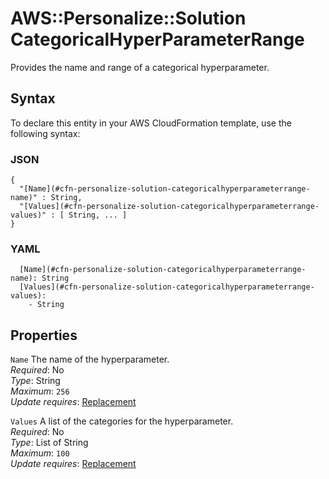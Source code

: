# AWS::Personalize::Solution CategoricalHyperParameterRange<a name="aws-properties-personalize-solution-categoricalhyperparameterrange"></a>

Provides the name and range of a categorical hyperparameter\.

## Syntax<a name="aws-properties-personalize-solution-categoricalhyperparameterrange-syntax"></a>

To declare this entity in your AWS CloudFormation template, use the following syntax:

### JSON<a name="aws-properties-personalize-solution-categoricalhyperparameterrange-syntax.json"></a>

```
{
  "[Name](#cfn-personalize-solution-categoricalhyperparameterrange-name)" : String,
  "[Values](#cfn-personalize-solution-categoricalhyperparameterrange-values)" : [ String, ... ]
}
```

### YAML<a name="aws-properties-personalize-solution-categoricalhyperparameterrange-syntax.yaml"></a>

```
  [Name](#cfn-personalize-solution-categoricalhyperparameterrange-name): String
  [Values](#cfn-personalize-solution-categoricalhyperparameterrange-values): 
    - String
```

## Properties<a name="aws-properties-personalize-solution-categoricalhyperparameterrange-properties"></a>

`Name`  <a name="cfn-personalize-solution-categoricalhyperparameterrange-name"></a>
The name of the hyperparameter\.  
*Required*: No  
*Type*: String  
*Maximum*: `256`  
*Update requires*: [Replacement](https://docs.aws.amazon.com/AWSCloudFormation/latest/UserGuide/using-cfn-updating-stacks-update-behaviors.html#update-replacement)

`Values`  <a name="cfn-personalize-solution-categoricalhyperparameterrange-values"></a>
A list of the categories for the hyperparameter\.  
*Required*: No  
*Type*: List of String  
*Maximum*: `100`  
*Update requires*: [Replacement](https://docs.aws.amazon.com/AWSCloudFormation/latest/UserGuide/using-cfn-updating-stacks-update-behaviors.html#update-replacement)